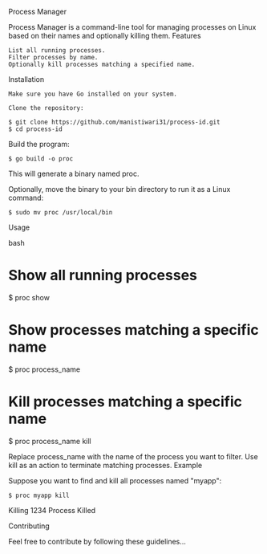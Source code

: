 Process Manager

Process Manager is a command-line tool for managing processes on Linux based on their names and optionally killing them.
Features

    List all running processes.
    Filter processes by name.
    Optionally kill processes matching a specified name.

Installation

    Make sure you have Go installed on your system.

    Clone the repository:

    $ git clone https://github.com/manistiwari31/process-id.git
    $ cd process-id


Build the program:

    $ go build -o proc


This will generate a binary named proc.

Optionally, move the binary to your bin directory to run it as a Linux command:


    $ sudo mv proc /usr/local/bin

Usage

bash

# Show all running processes
$ proc show

# Show processes matching a specific name
$ proc process_name

# Kill processes matching a specific name
$ proc process_name kill

Replace process_name with the name of the process you want to filter. Use kill as an action to terminate matching processes.
Example

Suppose you want to find and kill all processes named "myapp":

    $ proc myapp kill
Killing 1234
Process Killed

Contributing

Feel free to contribute by following these guidelines...
